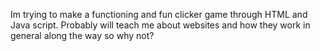 Im trying to make a functioning and fun clicker game through HTML and Java script. Probably will teach me about websites and how they work in general along the way so why not?
